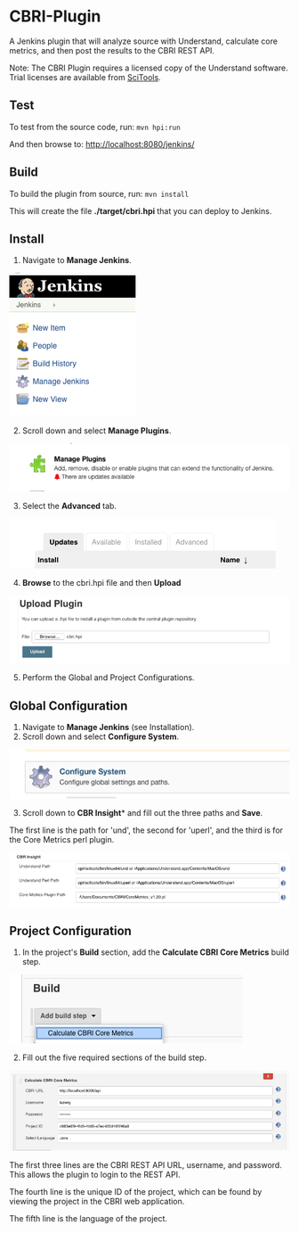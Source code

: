 # CBRI-Plugin
A Jenkins plugin that will analyze source with Understand, calculate core metrics, and then post the results to the CBRI REST API.

Note: The CBRI Plugin requires a licensed copy of the 
Understand software. Trial licenses are available from 
[SciTools](https://scitools.com/).


## Test
To test from the source code, run: `mvn hpi:run`

And then browse to: [http://localhost:8080/jenkins/](http://localhost:8080/jenkins/)

## Build
To build the plugin from source, run: `mvn install`

This will create the file **./target/cbri.hpi** that you can deploy to Jenkins.

## Install
1. Navigate to **Manage Jenkins**.

![](./images/Install1.png)

2. Scroll down and select **Manage Plugins**.

![](./images/Install2.png)

3. Select the **Advanced** tab.

![](./images/Install3.png)

4. **Browse** to the cbri.hpi file and then **Upload**

![](./images/Install4.png)

5. Perform the Global and Project Configurations.

## Global Configuration
1. Navigate to **Manage Jenkins** (see Installation).
2. Scroll down and select **Configure System**.

![](./images/Conf1.png)

3. Scroll down to **CBR Insight*** and fill out the three paths and **Save**.

The first line is the path for 'und', 
the second for 'uperl',
and the third is for the Core Metrics perl plugin.

![](./images/Conf2.png)

## Project Configuration
1. In the project's **Build** section, add the 
**Calculate CBRI Core Metrics** build step.

![](./images/Project1.png)

2. Fill out the five required sections of the build step.

![](./images/Project2.png)

The first three lines are the CBRI REST API URL, username, and password.
This allows the plugin to login to the REST API.

The fourth line is the unique ID of the project, 
which can be found by viewing the project in the CBRI web application.

The fifth line is the language of the project.


